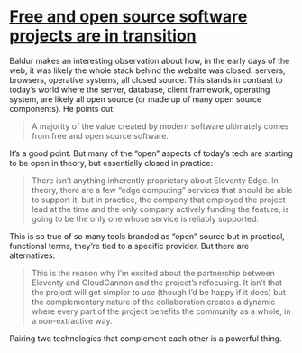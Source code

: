 # [Free and open source software projects are in transition](https://www.baldurbjarnason.com/2023/the-floss-transition/)

Baldur makes an interesting observation about how, in the early days of the web, it was likely the whole stack behind the website was closed: servers, browsers, operative systems, all closed source. This stands in contrast to today’s world where the server, database, client framework, operating system, are likely all open source (or made up of many open source components). He points out:

> A majority of the value created by modern software ultimately comes from free and open source software.

It’s a good point. But many of the “open” aspects of today’s tech are starting to be open in theory, but essentially closed in practice:

> There isn’t anything inherently proprietary about Eleventy Edge. In theory, there are a few “edge computing” services that should be able to support it, but in practice, the company that employed the project lead at the time and the only company actively funding the feature, is going to be the only one whose service is reliably supported.

This is so true of so many tools branded as “open” source but in practical, functional terms, they’re tied to a specific provider. But there are alternatives:

> This is the reason why I’m excited about the partnership between Eleventy and CloudCannon and the project’s refocusing. It isn’t that the project will get simpler to use (though I’d be happy if it does) but the complementary nature of the collaboration creates a dynamic where every part of the project benefits the community as a whole, in a non-extractive way.

Pairing two technologies that complement each other is a powerful thing.

